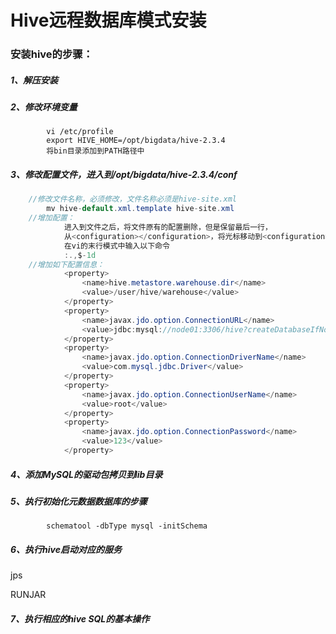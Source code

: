 # Hive远程数据库模式安装

### 安装hive的步骤：

##### 	1、解压安装

##### 	2、修改环境变量

```
		vi /etc/profile
		export HIVE_HOME=/opt/bigdata/hive-2.3.4
		将bin目录添加到PATH路径中
```

##### 	3、修改配置文件，进入到/opt/bigdata/hive-2.3.4/conf

```java
	//修改文件名称，必须修改，文件名称必须是hive-site.xml
		mv hive-default.xml.template hive-site.xml
	//增加配置：
			进入到文件之后，将文件原有的配置删除，但是保留最后一行，
			从<configuration></configuration>，将光标移动到<configuration>这一行，
			在vi的末行模式中输入以下命令
			:.,$-1d
	//增加如下配置信息：
			<property>
				<name>hive.metastore.warehouse.dir</name>
				<value>/user/hive/warehouse</value>
			</property>
			<property>
				<name>javax.jdo.option.ConnectionURL</name>
				<value>jdbc:mysql://node01:3306/hive?createDatabaseIfNotExist=true</value>
			</property>
			<property>
				<name>javax.jdo.option.ConnectionDriverName</name>
				<value>com.mysql.jdbc.Driver</value>
			</property>
			<property>
				<name>javax.jdo.option.ConnectionUserName</name>
				<value>root</value>
			</property>
			<property>
				<name>javax.jdo.option.ConnectionPassword</name>
				<value>123</value>
			</property>
```

##### 	4、添加MySQL的驱动包拷贝到lib目录

##### 	5、执行初始化元数据数据库的步骤

```
		schematool -dbType mysql -initSchema
```

##### 	6、执行hive启动对应的服务

jps

RUNJAR

##### 	7、执行相应的hive SQL的基本操作
